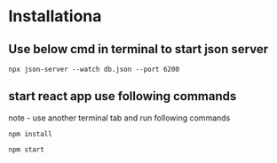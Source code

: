 # Installationa

## Use below cmd in terminal to start json server

`npx json-server --watch db.json --port 6200`

## start react app use following commands

note - use another terminal tab and run following commands

`npm install`

`npm start`
